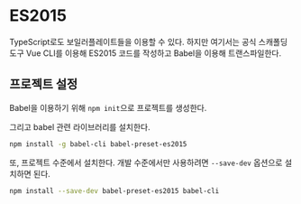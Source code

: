 # ES2015

TypeScript로도 보일러플레이트들을 이용할 수 있다.
하지만 여기서는 공식 스캐폴딩 도구 Vue CLI를 이용해 ES2015 코드를 작성하고 Babel을 이용해 트랜스파일한다.

## 프로젝트 설정

Babel을 이용하기 위해 `npm init`으로 프로젝트를 생성한다.

그리고 babel 관련 라이브러리를 설치한다.

```bash
npm install -g babel-cli babel-preset-es2015
```

또, 프로젝트 수준에서 설치한다. 개발 수준에서만 사용하려면 `--save-dev` 옵션으로 설치하면 된다.

```bash
npm install --save-dev babel-preset-es2015 babel-cli
```

